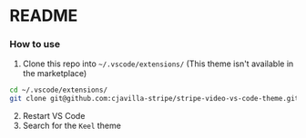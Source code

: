 # README

### How to use

1. Clone this repo into `~/.vscode/extensions/` (This theme isn't available in the marketplace)

```sh
cd ~/.vscode/extensions/
git clone git@github.com:cjavilla-stripe/stripe-video-vs-code-theme.git
```

2. Restart VS Code
3. Search for the `Keel` theme
